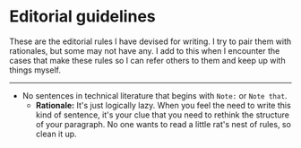 # Editorial guidelines

These are the editorial rules I have devised for writing. I try to pair them with rationales, but some may not have any. I add to this when I encounter the cases that make these rules so I can refer others to them and keep up with things myself.

-----

* No sentences in technical literature that begins with `Note:` or `Note that`.
	* **Rationale:** It's just logically lazy. When you feel the need to write this kind of sentence, it's your clue that you need to rethink the structure of your paragraph. No one wants to read a little rat's nest of rules, so clean it up.
